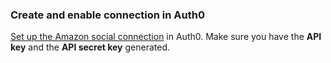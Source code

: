 ### Create and enable connection in Auth0

[Set up the Amazon social connection](https://auth0.com/docs/dashboard/guides/connections/set-up-connections-social) in Auth0. Make sure you have the **API key** and the **API secret key** generated.
